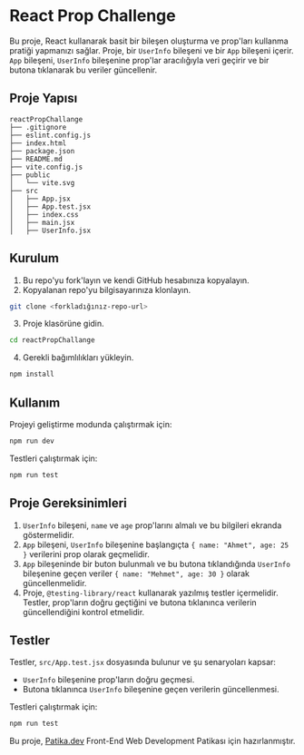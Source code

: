 # React Prop Challenge

Bu proje, React kullanarak basit bir bileşen oluşturma ve prop'ları kullanma pratiği yapmanızı sağlar. Proje, bir `UserInfo` bileşeni ve bir `App` bileşeni içerir. `App` bileşeni, `UserInfo` bileşenine prop'lar aracılığıyla veri geçirir ve bir butona tıklanarak bu veriler güncellenir.

## Proje Yapısı

```
reactPropChallange
├── .gitignore
├── eslint.config.js
├── index.html
├── package.json
├── README.md
├── vite.config.js
├── public
│   └── vite.svg
├── src
│   ├── App.jsx
│   ├── App.test.jsx
│   ├── index.css
│   ├── main.jsx
│   ├── UserInfo.jsx
```

## Kurulum

1. Bu repo'yu fork'layın ve kendi GitHub hesabınıza kopyalayın.
2. Kopyalanan repo'yu bilgisayarınıza klonlayın.

```bash
git clone <forkladığınız-repo-url>
```

3. Proje klasörüne gidin.

```bash
cd reactPropChallange
```

4. Gerekli bağımlılıkları yükleyin.

```bash
npm install
```

## Kullanım

Projeyi geliştirme modunda çalıştırmak için:

```bash
npm run dev
```

Testleri çalıştırmak için:

```bash
npm run test
```

## Proje Gereksinimleri

1. `UserInfo` bileşeni, `name` ve `age` prop'larını almalı ve bu bilgileri ekranda göstermelidir.
2. `App` bileşeni, `UserInfo` bileşenine başlangıçta `{ name: "Ahmet", age: 25 }` verilerini prop olarak geçmelidir.
3. `App` bileşeninde bir buton bulunmalı ve bu butona tıklandığında `UserInfo` bileşenine geçen veriler `{ name: "Mehmet", age: 30 }` olarak güncellenmelidir.
4. Proje, `@testing-library/react` kullanarak yazılmış testler içermelidir. Testler, prop'ların doğru geçtiğini ve butona tıklanınca verilerin güncellendiğini kontrol etmelidir.

## Testler

Testler, `src/App.test.jsx` dosyasında bulunur ve şu senaryoları kapsar:

- `UserInfo` bileşenine prop'ların doğru geçmesi.
- Butona tıklanınca `UserInfo` bileşenine geçen verilerin güncellenmesi.

Testleri çalıştırmak için:

```bash
npm run test
```

Bu proje, [Patika.dev](https://www.patika.dev) Front-End Web Development Patikası için hazırlanmıştır.